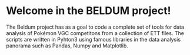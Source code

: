 # Welcome in the BELDUM project!

The Beldum project has as a goal to code a complete set of tools for data analysis of Pokémon VGC competitons from a collection of ETT files.
The scripts are written in Pyhton3 using famous libraries in the data analysis panorama such as Pandas, Numpy and Matplotlib.
